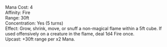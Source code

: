 Mana Cost: 4  
Affinity: Fire  
Range: 30ft  
Concentration: Yes (5 turns)  
Effect: Grow, shrink, move, or snuff a non-magical flame within a 5ft cube. If used offensively on a creature in the flame, deal 1d4 Fire once.  
Upcast: +30ft range per x2 Mana.